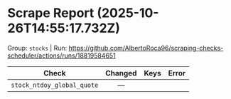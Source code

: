 # Scrape Report (2025-10-26T14:55:17.732Z)

Group: `stocks`  |  Run: https://github.com/AlbertoRoca96/scraping-checks-scheduler/actions/runs/18819584651

| Check | Changed | Keys | Error |
|---|:---:|:--|:--|
| `stock_ntdoy_global_quote` | — |  |  |
